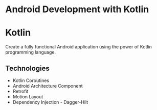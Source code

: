 # Android Development with Kotlin

# Kotlin
Create a fully functional Android application using the power of Kotlin programming language.

## Technologies

- Kotlin Coroutines
- Android Architecture Component
- Retrofit
- Motion Layout
- Dependency Injection - Dagger-Hilt


